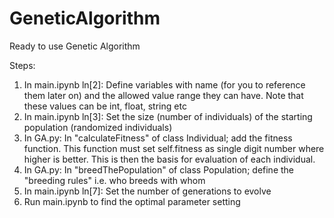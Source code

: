 # GeneticAlgorithm

Ready to use Genetic Algorithm

Steps:
1. In main.ipynb ln[2]: Define variables with name (for you to reference them later on) and the allowed value range they can have. Note that these values can be int, float, string etc
2. In main.ipynb ln[3]: Set the size (number of individuals) of the starting population (randomized individuals)
3. In GA.py: In "calculateFitness" of class Individual; add the fitness function. This function must set self.fitness as single digit number where higher is better. This is then the basis for evaluation of each individual.
4. In GA.py: In "breedThePopulation" of class Population; define the "breeding rules" i.e. who breeds with whom
5. In main.ipynb ln[7]: Set the number of generations to evolve
6. Run main.ipynb to find the optimal parameter setting
